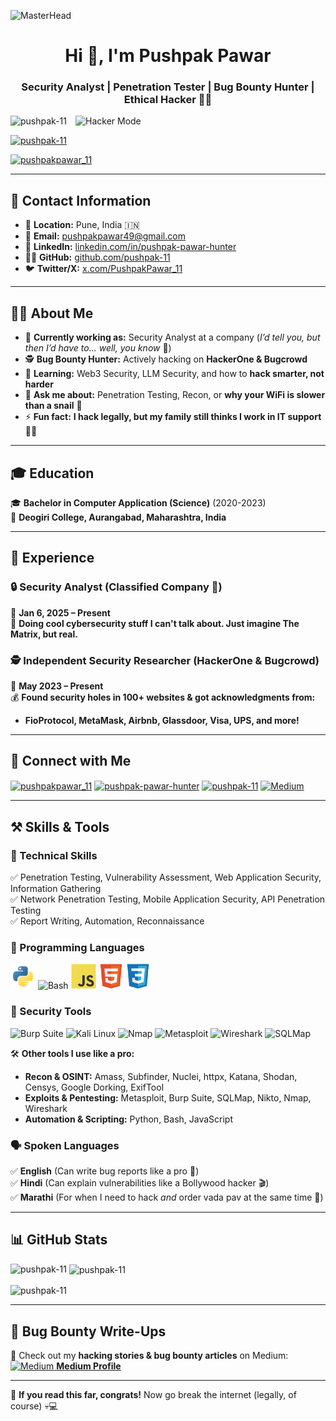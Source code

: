 ![MasterHead](https://developers.giphy.com/branch/master/static/api-512d36c09662682717108a38bbb5c57d.gif)
<h1 align="center">Hi 👋, I'm Pushpak Pawar</h1>
<h3 align="center">Security Analyst | Penetration Tester | Bug Bounty Hunter | Ethical Hacker 🏴‍☠️</h3>

<img align="right" alt="Hacker Mode" width="400" src="https://user-images.githubusercontent.com/55389276/140866485-8fb1c876-9a8f-4d6a-98dc-08c4981eaf70.gif">

<p align="left"> <img src="https://komarev.com/ghpvc/?username=pushpak-11&label=Profile%20views&color=0e75b6&style=flat" alt="pushpak-11" /> </p>

<p align="left"> <a href="https://github.com/ryo-ma/github-profile-trophy"><img src="https://github-profile-trophy.vercel.app/?username=pushpak-11" alt="pushpak-11" /></a> </p>

<p align="left"> <a href="https://twitter.com/pushpakpawar_11" target="blank"><img src="https://img.shields.io/twitter/follow/pushpakpawar_11?logo=twitter&style=for-the-badge" alt="pushpakpawar_11" /></a> </p>

---

## 📍 Contact Information  
- 📍 **Location:** Pune, India 🇮🇳  
- 📧 **Email:** pushpakpawar49@gmail.com  
- 🔗 **LinkedIn:** [linkedin.com/in/pushpak-pawar-hunter](https://www.linkedin.com/in/pushpak-pawar-hunter/)  
- 🐱‍💻 **GitHub:** [github.com/pushpak-11](https://github.com/pushpak-11)  
- 🐦 **Twitter/X:** [x.com/PushpakPawar_11](https://x.com/PushpakPawar_11)  

---

## 🏴‍☠️ About Me  
- 🔭 **Currently working as:** Security Analyst at a company (*I’d tell you, but then I’d have to... well, you know* 🤫)  
- 🕵️ **Bug Bounty Hunter:** Actively hacking on **HackerOne & Bugcrowd**  
- 🌱 **Learning:** Web3 Security, LLM Security, and how to **hack smarter, not harder**  
- 💬 **Ask me about:** Penetration Testing, Recon, or **why your WiFi is slower than a snail** 🐌  
- ⚡ **Fun fact:** **I hack legally, but my family still thinks I work in IT support** 🤦‍♂️  

---

## 🎓 Education  
🎓 **Bachelor in Computer Application (Science)** (2020-2023)  
📍 **Deogiri College, Aurangabad, Maharashtra, India**  

---

## 💼 Experience  

### 🔒 Security Analyst (**Classified Company 🤫**)  
📅 **Jan 6, 2025 – Present**  
🚀 **Doing cool cybersecurity stuff I can't talk about. Just imagine The Matrix, but real.**  

### 🕵️ Independent Security Researcher (**HackerOne & Bugcrowd**)  
📅 **May 2023 – Present**  
💰 **Found security holes in 100+ websites & got acknowledgments from:**  
- **FioProtocol, MetaMask, Airbnb, Glassdoor, Visa, UPS, and more!**  

---

## 🔗 Connect with Me  
<p align="left">
<a href="https://twitter.com/pushpakpawar_11" target="blank"><img align="center" src="https://raw.githubusercontent.com/rahuldkjain/github-profile-readme-generator/master/src/images/icons/Social/twitter.svg" alt="pushpakpawar_11" height="30" width="40" /></a>
<a href="https://linkedin.com/in/pushpak-pawar-hunter" target="blank"><img align="center" src="https://raw.githubusercontent.com/rahuldkjain/github-profile-readme-generator/master/src/images/icons/Social/linked-in-alt.svg" alt="pushpak-pawar-hunter" height="30" width="40" /></a>
<a href="https://github.com/pushpak-11" target="blank"><img align="center" src="https://raw.githubusercontent.com/rahuldkjain/github-profile-readme-generator/master/src/images/icons/Social/github.svg" alt="pushpak-11" height="30" width="40" /></a>
<a href="https://medium.com/@pawarpushpak36" target="blank"><img align="center" src="https://cdn4.iconfinder.com/data/icons/social-media-2210/24/Medium-512.png" alt="Medium" height="30" width="40" /></a>
</p>

---

## ⚒️ Skills & Tools  

### 🔹 Technical Skills  
✅ Penetration Testing, Vulnerability Assessment, Web Application Security, Information Gathering  
✅ Network Penetration Testing, Mobile Application Security, API Penetration Testing  
✅ Report Writing, Automation, Reconnaissance  

### 🔹 Programming Languages  
<p>
  <img src="https://raw.githubusercontent.com/devicons/devicon/master/icons/python/python-original.svg" alt="Python" width="40" height="40"/>
  <img src="https://upload.wikimedia.org/wikipedia/commons/8/82/Gnu-bash-logo.svg" alt="Bash" width="40" height="40"/>
  <img src="https://raw.githubusercontent.com/devicons/devicon/master/icons/javascript/javascript-original.svg" alt="JavaScript" width="40" height="40"/>
  <img src="https://raw.githubusercontent.com/devicons/devicon/master/icons/html5/html5-original.svg" alt="HTML" width="40" height="40"/>
  <img src="https://raw.githubusercontent.com/devicons/devicon/master/icons/css3/css3-original.svg" alt="CSS" width="40" height="40"/>
</p>

### 🔹 Security Tools  
<p>
  <img src="https://upload.wikimedia.org/wikipedia/commons/1/19/Burp_Suite_Logo.svg" alt="Burp Suite" width="40" height="40"/>
  <img src="https://upload.wikimedia.org/wikipedia/commons/2/2b/Kali-dragon-icon.svg" alt="Kali Linux" width="40" height="40"/>
  <img src="https://www.svgrepo.com/show/353783/nmap.svg" alt="Nmap" width="40" height="40"/>
  <img src="https://upload.wikimedia.org/wikipedia/commons/3/30/Metasploit_logo.png" alt="Metasploit" width="40" height="40"/>
  <img src="https://upload.wikimedia.org/wikipedia/commons/d/db/Wireshark_icon.svg" alt="Wireshark" width="40" height="40"/>
  <img src="https://www.svgrepo.com/show/353978/sqlmap.svg" alt="SQLMap" width="40" height="40"/>
</p>

🛠️ **Other tools I use like a pro:**  
- **Recon & OSINT:** Amass, Subfinder, Nuclei, httpx, Katana, Shodan, Censys, Google Dorking, ExifTool  
- **Exploits & Pentesting:** Metasploit, Burp Suite, SQLMap, Nikto, Nmap, Wireshark  
- **Automation & Scripting:** Python, Bash, JavaScript  

### 🗣️ Spoken Languages  
✅ **English** (Can write bug reports like a pro 📝)  
✅ **Hindi** (Can explain vulnerabilities like a Bollywood hacker 🎬)  
✅ **Marathi** (For when I need to hack *and* order vada pav at the same time 🌮)  

---

## 📊 GitHub Stats  
<p><img align="left" src="https://github-readme-stats.vercel.app/api/top-langs?username=pushpak-11&show_icons=true&locale=en&layout=compact" alt="pushpak-11" /></p>

<p>&nbsp;<img align="center" src="https://github-readme-stats.vercel.app/api?username=pushpak-11&show_icons=true&locale=en" alt="pushpak-11" /></p>

<p><img align="center" src="https://github-readme-streak-stats.herokuapp.com/?user=pushpak-11&" alt="pushpak-11" /></p>

---

## 📝 Bug Bounty Write-Ups  
📖 Check out my **hacking stories & bug bounty articles** on Medium:  
[![Medium](https://cdn4.iconfinder.com/data/icons/social-media-2210/24/Medium-512.png) **Medium Profile**](https://medium.com/@pawarpushpak36)

---

🚀 **If you read this far, congrats!** Now go break the internet (legally, of course) 💀💻



